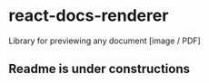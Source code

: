 # react-docs-renderer 
Library for previewing any document [image / PDF]

## Readme is under constructions
